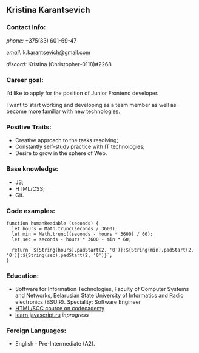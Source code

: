 ## Kristina Karantsevich

### Contact Info: 
*phone:* +375(33) 601-69-47

*email:* k.karantsevich@gmail.com

*discord:* Kristina (Christopher-0118)#2268


### Career goal:
I’d like to apply for the position of Junior Frontend developer.

I want to start working and developing as a team member as well as become more familiar with new technologies.

### Positive Traits:
+ Creative approach to the tasks resolving;
+ Constantly self-study practice with IT technologies;
+ Desire to grow in the sphere of Web.

### Base knowledge: 
+ JS; 
+ HTML/CSS;
+ Git.

### Code examples:
```
function humanReadable (seconds) {
  let hours = Math.trunc(seconds / 3600);
  let min = Math.trunc((seconds - hours * 3600) / 60);
  let sec = seconds - hours * 3600 - min * 60;
   
  return `${String(hours).padStart(2, '0')}:${String(min).padStart(2, '0')}:${String(sec).padStart(2, '0')}`;
}
```

### Education: 
+ Software for Information Technologies, Faculty of Computer Systems and Networks, Belarusian State University of Informatics and Radio electronics (BSUIR). Speciality: Software Engineer
+ [HTML/SCC cource on codecademy](https://www.codecademy.com/profiles/Christopher-0118)
+ [learn.javascript.ru](https://learn.javascript.ru/) *inprogress*

### Foreign Languages: 
+ English - Pre-Intermediate (A2).